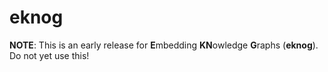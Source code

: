 # eknog

**NOTE**: This is an early release for **E**mbedding **KN**owledge **G**raphs (**eknog**). Do not yet use this!